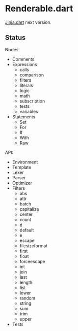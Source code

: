 Renderable.dart
===============

[Jinja.dart](https://github.com/ykmnkmi/jinja.dart) next version.

Status
------
Nodes:
- Comments
- Expressions
  - calls
  - comparison
  - filters
  - literals
  - logic
  - math
  - subscription
  - tests
  - variables
- Statements
  - Set
  - For
  - If
  - With
  - Raw

API:
- Environment
- Template
- Lexer
- Parser
- Optimizer
- Filters
  - abs
  - attr
  - batch
  - capitalize
  - center
  - count
  - d
  - default
  - e
  - escape
  - filesizeformat
  - first
  - float
  - forceescape
  - int
  - join
  - last
  - length
  - list
  - lower
  - random
  - string
  - sum
  - trim
  - upper
- Tests